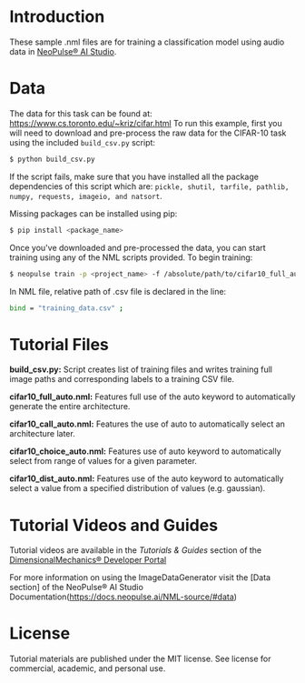 # Introduction
These sample .nml files are for training a classification model using audio data in [NeoPulse® AI Studio](https://aws.amazon.com/marketplace/pp/B074NDG36S/ref=vdr_rf).

# Data
The data for this task can be found at: https://www.cs.toronto.edu/~kriz/cifar.html
To run this example, first you will need to download and pre-process the raw data for the CIFAR-10 task using the included ```build_csv.py``` script:

```bash
$ python build_csv.py
```

If the script fails, make sure that you have installed all the package dependencies of this script which are: `pickle, shutil, tarfile, pathlib, numpy, requests, imageio, and natsort`.

Missing packages can be installed using pip:
```bash
$ pip install <package_name>
```

Once you've downloaded and pre-processed the data, you can start training using any of the NML scripts provided. To begin training:
```bash
$ neopulse train -p <project_name> -f /absolute/path/to/cifar10_full_auto.nml
```
In NML file, relative path of .csv file is declared in the line:
```bash
bind = "training_data.csv" ;
```

# Tutorial Files
**build_csv.py:** Script creates list of training files and writes training full image paths and corresponding labels to a training CSV file.

**cifar10_full_auto.nml:** Features full use of the auto keyword to automatically generate the entire architecture.

**cifar10_call_auto.nml:** Features the use of auto to automatically select an architecture later.

**cifar10_choice_auto.nml:** Features use of auto keyword to automatically select from range of values for a given parameter.

**cifar10_dist_auto.nml:** Features use of the auto keyword to automatically select a value from a specified distribution of values (e.g. gaussian).

# Tutorial Videos and Guides
Tutorial videos are available in the *Tutorials & Guides* section of the [DimensionalMechanics® Developer Portal](https://www.dimensionalmechanics.com/ai-developer-portal)

For more information on using the ImageDataGenerator visit the [Data section] of the NeoPulse® AI Studio Documentation(https://docs.neopulse.ai/NML-source/#data)

# License
Tutorial materials are published under the MIT license. See license for commercial, academic, and personal use.
